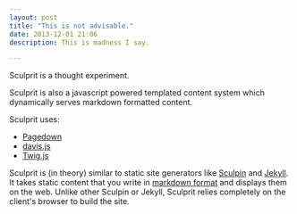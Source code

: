 ```yaml
---
layout: post
title: "This is not advisable."
date: 2013-12-01 21:06
description: This is madness I say.

---
```


Sculprit is a thought experiment.

Sculprit is also a javascript powered templated content system which dynamically serves markdown formatted content.

Sculprit uses:

* [Pagedown](http://code.google.com/p/pagedown/)
* [davis.js](http://davisjs.com)
* [Twig.js](https://github.com/justjohn/twig.js/wiki)

Sculprit is (in theory) similar to static site generators like [Sculpin](https://sculpin.io/) and [Jekyll](http://jekyllrb.com/). It takes static content that you write in [markdown format](http://daringfireball.net/projects/markdown/) and displays them on the web. Unlike other Sculpin or Jekyll, Sculprit relies completely on the client's browser to build the site.

